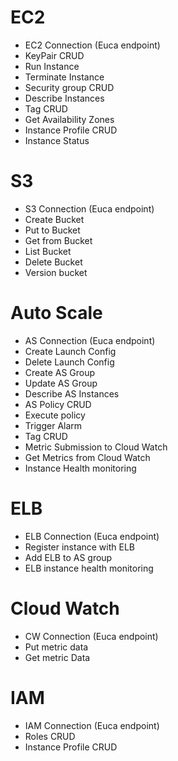# EC2
* EC2 Connection (Euca endpoint)
* KeyPair CRUD
* Run Instance
* Terminate Instance
* Security group CRUD
* Describe Instances
* Tag CRUD
* Get Availability Zones
* Instance Profile CRUD
* Instance Status

# S3
* S3 Connection (Euca endpoint)
* Create Bucket
* Put to Bucket
* Get from Bucket
* List Bucket
* Delete Bucket
* Version bucket

# Auto Scale  
* AS Connection (Euca endpoint)
* Create Launch Config
* Delete Launch Config
* Create AS Group
* Update AS Group
* Describe AS Instances
* AS Policy CRUD
* Execute policy
* Trigger Alarm
* Tag CRUD
* Metric Submission to Cloud Watch
* Get Metrics from Cloud Watch
* Instance Health monitoring

# ELB
* ELB Connection (Euca endpoint)
* Register instance with ELB
* Add ELB to AS group
* ELB instance health monitoring

# Cloud Watch
* CW Connection (Euca endpoint)
* Put metric data
* Get metric Data

# IAM
* IAM Connection (Euca endpoint)
* Roles CRUD
* Instance Profile CRUD
